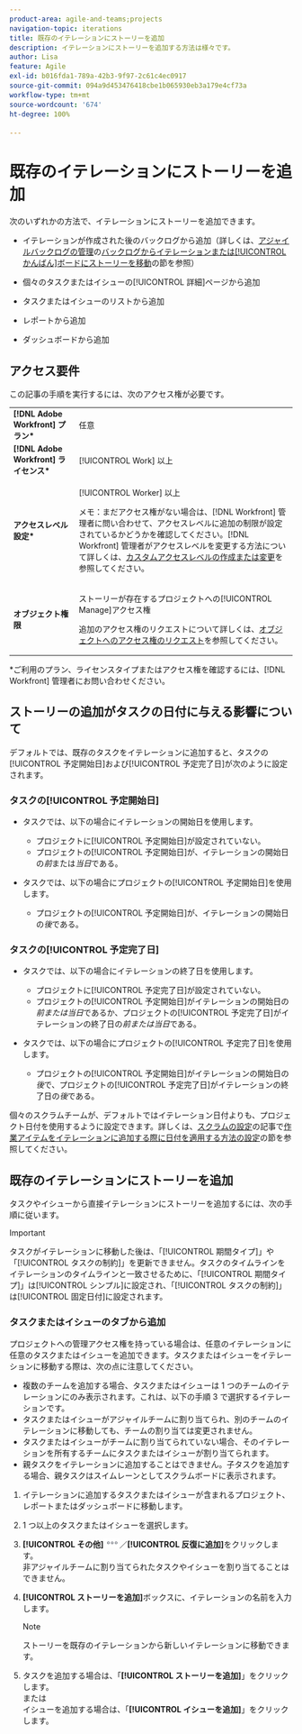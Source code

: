 ```yaml
---
product-area: agile-and-teams;projects
navigation-topic: iterations
title: 既存のイテレーションにストーリーを追加
description: イテレーションにストーリーを追加する方法は様々です。
author: Lisa
feature: Agile
exl-id: b016fda1-789a-42b3-9f97-2c61c4ec0917
source-git-commit: 094a9d453476418cbe1b065930eb3a179e4cf73a
workflow-type: tm+mt
source-wordcount: '674'
ht-degree: 100%

---
```


# 既存のイテレーションにストーリーを追加

次のいずれかの方法で、イテレーションにストーリーを追加できます。

* イテレーションが作成された後のバックログから追加（詳しくは、[アジャイルバックログの管理](../../../agile/work-in-an-agile-environment/manage-the-agile-backlog.md)の[バックログからイテレーションまたは[!UICONTROL かんばん]ボードにストーリーを移動](../../../agile/work-in-an-agile-environment/manage-the-agile-backlog.md#moving-stories-from-the-backlog)の節を参照）

* 個々のタスクまたはイシューの[!UICONTROL 詳細]ページから追加
* タスクまたはイシューのリストから追加
* レポートから追加
* ダッシュボードから追加

## アクセス要件

この記事の手順を実行するには、次のアクセス権が必要です。

<table style="table-layout:auto"> 
 <col> 
 <col> 
 <tbody> 
  <tr> 
   <td role="rowheader"><strong>[!DNL Adobe Workfront] プラン*</strong></td> 
   <td> <p>任意</p> </td> 
  </tr> 
  <tr> 
   <td role="rowheader"><strong>[!DNL Adobe Workfront] ライセンス*</strong></td> 
   <td> <p>[!UICONTROL Work] 以上</p> </td> 
  </tr> 
  <tr> 
   <td role="rowheader"><strong>アクセスレベル設定*</strong></td> 
   <td> <p>[!UICONTROL Worker] 以上</p> <p>メモ：まだアクセス権がない場合は、[!DNL Workfront] 管理者に問い合わせて、アクセスレベルに追加の制限が設定されているかどうかを確認してください。[!DNL Workfront] 管理者がアクセスレベルを変更する方法について詳しくは、<a href="../../../administration-and-setup/add-users/configure-and-grant-access/create-modify-access-levels.md" class="MCXref xref">カスタムアクセスレベルの作成または変更</a>を参照してください。</p> </td> 
  </tr> 
  <tr> 
   <td role="rowheader"><strong>オブジェクト権限</strong></td> 
   <td> <p>ストーリーが存在するプロジェクトへの[!UICONTROL Manage]アクセス権</p> <p>追加のアクセス権のリクエストについて詳しくは、<a href="../../../workfront-basics/grant-and-request-access-to-objects/request-access.md" class="MCXref xref">オブジェクトへのアクセス権のリクエスト</a>を参照してください。</p> </td> 
  </tr> 
 </tbody> 
</table>

&#42;ご利用のプラン、ライセンスタイプまたはアクセス権を確認するには、[!DNL Workfront] 管理者にお問い合わせください。

## ストーリーの追加がタスクの日付に与える影響について

デフォルトでは、既存のタスクをイテレーションに追加すると、タスクの[!UICONTROL 予定開始日]および[!UICONTROL 予定完了日]が次のように設定されます。

### タスクの[!UICONTROL 予定開始日]

* タスクでは、以下の場合にイテレーションの開始日を使用します。

   * プロジェクトに[!UICONTROL 予定開始日]が設定されていない。
   * プロジェクトの[!UICONTROL 予定開始日]が、イテレーションの開始日の&#x200B;*前*&#x200B;または&#x200B;*当日*&#x200B;である。

* タスクでは、以下の場合にプロジェクトの[!UICONTROL 予定開始日]を使用します。

   * プロジェクトの[!UICONTROL 予定開始日]が、イテレーションの開始日の&#x200B;*後*&#x200B;である。

### タスクの[!UICONTROL 予定完了日]

* タスクでは、以下の場合にイテレーションの終了日を使用します。

   * プロジェクトに[!UICONTROL 予定完了日]が設定されていない。
   * プロジェクトの[!UICONTROL 予定開始日]がイテレーションの開始日の&#x200B;*前または当日*&#x200B;であるか、プロジェクトの[!UICONTROL 予定完了日]がイテレーションの終了日の&#x200B;*前または当日*&#x200B;である。

* タスクでは、以下の場合にプロジェクトの[!UICONTROL 予定完了日]を使用します。

   * プロジェクトの[!UICONTROL 予定開始日]がイテレーションの開始日の&#x200B;*後*&#x200B;で、プロジェクトの[!UICONTROL 予定完了日]がイテレーションの終了日の&#x200B;*後*&#x200B;である。

個々のスクラムチームが、デフォルトではイテレーション日付よりも、プロジェクト日付を使用するように設定できます。詳しくは、[スクラムの設定](../../../agile/get-started-with-agile-in-workfront/configure-scrum.md)の記事で[作業アイテムをイテレーションに追加する際に日付を適用する方法の設定](../../../agile/get-started-with-agile-in-workfront/configure-scrum.md#configur5)の節を参照してください。

## 既存のイテレーションにストーリーを追加

タスクやイシューから直接イテレーションにストーリーを追加するには、次の手順に従います。

>[!IMPORTANT]
>
>タスクがイテレーションに移動した後は、「[!UICONTROL 期間タイプ]」や「[!UICONTROL タスクの制約]」を更新できません。タスクのタイムラインをイテレーションのタイムラインと一致させるために、「[!UICONTROL 期間タイプ]」は[!UICONTROL シンプル]に設定され、「[!UICONTROL タスクの制約]」は[!UICONTROL 固定日付]に設定されます。

### タスクまたはイシューのタブから追加

プロジェクトへの管理アクセス権を持っている場合は、任意のイテレーションに任意のタスクまたはイシューを追加できます。タスクまたはイシューをイテレーションに移動する際は、次の点に注意してください。

* 複数のチームを追加する場合、タスクまたはイシューは 1 つのチームのイテレーションにのみ表示されます。これは、以下の手順 3 で選択するイテレーションです。
* タスクまたはイシューがアジャイルチームに割り当てられ、別のチームのイテレーションに移動しても、チームの割り当ては変更されません。
* タスクまたはイシューがチームに割り当てられていない場合、そのイテレーションを所有するチームにタスクまたはイシューが割り当てられます。
* 親タスクをイテレーションに追加することはできません。子タスクを追加する場合、親タスクはスイムレーンとしてスクラムボードに表示されます。

1. イテレーションに追加するタスクまたはイシューが含まれるプロジェクト、レポートまたはダッシュボードに移動します。
1. 1 つ以上のタスクまたはイシューを選択します。
1. **[!UICONTROL その他]**![](assets/more-icon.png)／**[!UICONTROL 反復に追加]**&#x200B;をクリックします。\
   非アジャイルチームに割り当てられたタスクやイシューを割り当てることはできません。

1. **[!UICONTROL ストーリーを追加]**&#x200B;ボックスに、イテレーションの名前を入力します。

   >[!NOTE]
   >
   >ストーリーを既存のイテレーションから新しいイテレーションに移動できます。

1. タスクを追加する場合は、「**[!UICONTROL ストーリーを追加]**」をクリックします。\
   または\
   イシューを追加する場合は、「**[!UICONTROL イシューを追加]**」をクリックします。
